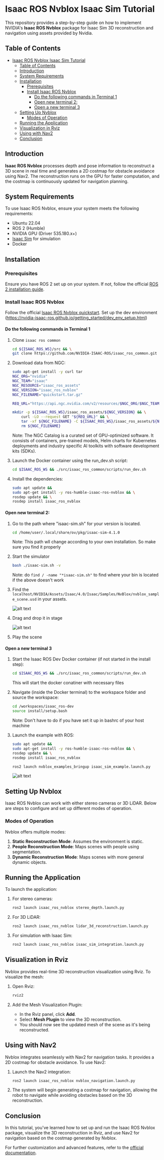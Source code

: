 # Isaac ROS Nvblox Isaac Sim Tutorial

This repository provides a step-by-step guide on how to implement NVIDIA's **Isaac ROS Nvblox** package for Isaac Sim 3D reconstruction and navigation using assets provided by Nvidia.

## Table of Contents
- [Isaac ROS Nvblox Isaac Sim Tutorial](#isaac-ros-nvblox-isaac-sim-tutorial)
  - [Table of Contents](#table-of-contents)
  - [Introduction](#introduction)
  - [System Requirements](#system-requirements)
  - [Installation](#installation)
    - [Prerequisites](#prerequisites)
    - [Install Isaac ROS Nvblox](#install-isaac-ros-nvblox)
      - [Do the following commands in Terminal 1](#do-the-following-commands-in-terminal-1)
      - [Open new terminal 2:](#open-new-terminal-2)
      - [Open a new terminal 3](#open-a-new-terminal-3)
  - [Setting Up Nvblox](#setting-up-nvblox)
    - [Modes of Operation](#modes-of-operation)
  - [Running the Application](#running-the-application)
  - [Visualization in Rviz](#visualization-in-rviz)
  - [Using with Nav2](#using-with-nav2)
  - [Conclusion](#conclusion)

## Introduction

**Isaac ROS Nvblox** processes depth and pose information to reconstruct a 3D scene in real time and generates a 2D costmap for obstacle avoidance using Nav2. The reconstruction runs on the GPU for faster computation, and the costmap is continuously updated for navigation planning.

## System Requirements

To use Isaac ROS Nvblox, ensure your system meets the following requirements:

- Ubuntu 22.04
- ROS 2 (Humble)
- NVIDIA GPU (Driver 535.180.x+)
- [Isaac Sim](https://developer.nvidia.com/isaac-sim) for simulation
- Docker

## Installation

### Prerequisites
Ensure you have ROS 2 set up on your system. If not, follow the official [ROS 2 installation guide](https://docs.ros.org/en/foxy/Installation.html).

### Install Isaac ROS Nvblox
Follow the official [Isaac ROS Nvblox quickstart](https://nvidia-isaac-ros.github.io/repositories_and_packages/isaac_ros_nvblox/isaac_ros_nvblox/index.html#quickstart). Set up the dev environment (https://nvidia-isaac-ros.github.io/getting_started/dev_env_setup.html)

#### Do the following commands in Terminal 1
1. Clone `isaac ros common`
    ```bash
    cd ${ISAAC_ROS_WS}/src && \
    git clone https://github.com/NVIDIA-ISAAC-ROS/isaac_ros_common.git
    ```
2. Download data from NGC:
    ```bash
    sudo apt-get install -y curl tar
    NGC_ORG="nvidia"
    NGC_TEAM="isaac"
    NGC_RESOURCE="isaac_ros_assets"
    NGC_VERSION="isaac_ros_nvblox"
    NGC_FILENAME="quickstart.tar.gz"

    REQ_URL="https://api.ngc.nvidia.com/v2/resources/$NGC_ORG/$NGC_TEAM/$NGC_RESOURCE/versions/$NGC_VERSION/files/$NGC_FILENAME"

    mkdir -p ${ISAAC_ROS_WS}/isaac_ros_assets/${NGC_VERSION} && \
        curl -LO --request GET "${REQ_URL}" && \
        tar -xf ${NGC_FILENAME} -C ${ISAAC_ROS_WS}/isaac_ros_assets/${NGC_VERSION} && \
        rm ${NGC_FILENAME}
    ```

    Note: The NGC Catalog is a curated set of GPU-optimized software. It consists of containers, pre-trained models, Helm charts for Kubernetes deployments and industry specific AI toolkits with software development kits (SDKs).
   
    

3. Launch the Docker container using the run_dev.sh script:
    ```bash
    cd $ISAAC_ROS_WS && ./src/isaac_ros_common/scripts/run_dev.sh
    ```
4. Install the dependencies:
    ```bash
    sudo apt update &&
    sudo apt-get install -y ros-humble-isaac-ros-nvblox && \
    rosdep update && \
    rosdep install isaac_ros_nvblox
    ```

#### Open new terminal 2:
1. Go to the path where "isaac-sim.sh" for your version is located.
    ```bash
    cd /home/user/.local/share/ov/pkg/isaac-sim-4.1.0
    ```
    Note: This path wll change according to your own installation. So make sure you find it properly
2. Start the simulator
    ```bash
    bash ./isaac-sim.sh -v
    ```
    Note: do `find / -name "*isaac-sim.sh"` to find where your bin is located if the above doesn't work
3. Find the `localhost/NVIDIA/Assets/Isaac/4.0/Isaac/Samples/NvBlox/nvblox_sample_scene.usd` in your assets.
    
   ![alt text](image.png)

4. Drag and drop it in stage
   
   ![alt text](image-1.png)

5.  Play the scene

#### Open a new terminal 3
1. Start the Isaac ROS Dev Docker container (if not started in the install step):
    ```bash
    cd $ISAAC_ROS_WS && ./src/isaac_ros_common/scripts/run_dev.sh
    ```
    This will start the docker conatiner with necessary files

2. Navigate (inside the Docker terminal) to the workspace folder and source the workspace:
    ```bash
    cd /workspaces/isaac_ros-dev
    source install/setup.bash
    ```
    Note:  Don't have to do if you have set it up in bashrc of your host machine

3. Launch the example with ROS:
    ```bash
    sudo apt update &&
    sudo apt-get install -y ros-humble-isaac-ros-nvblox && \
    rosdep update && \
    rosdep install isaac_ros_nvblox

    ros2 launch nvblox_examples_bringup isaac_sim_example.launch.py
    ```
    ![alt text](image-2.png)
   
## Setting Up Nvblox
Isaac ROS Nvblox can work with either stereo cameras or 3D LiDAR. Below are steps to configure and set up different modes of operation.

### Modes of Operation
Nvblox offers multiple modes:

1. **Static Reconstruction Mode**: Assumes the environment is static.
2. **People Reconstruction Mode**: Maps scenes with people using segmentation.
3. **Dynamic Reconstruction Mode**: Maps scenes with more general dynamic objects.

## Running the Application

To launch the application:

1. For stereo cameras:
    ```bash
    ros2 launch isaac_ros_nvblox stereo_depth.launch.py
    ```

2. For 3D LiDAR:
    ```bash
    ros2 launch isaac_ros_nvblox lidar_3d_reconstruction.launch.py
    ```

3. For simulation with Isaac Sim:
    ```bash
    ros2 launch isaac_ros_nvblox isaac_sim_integration.launch.py
    ```

## Visualization in Rviz

Nvblox provides real-time 3D reconstruction visualization using Rviz. To visualize the mesh:

1. Open Rviz:
    ```bash
    rviz2
    ```

2. Add the Mesh Visualization Plugin:
    - In the Rviz panel, click **Add**.
    - Select **Mesh Plugin** to view the 3D reconstruction.
    - You should now see the updated mesh of the scene as it's being reconstructed.

## Using with Nav2

Nvblox integrates seamlessly with Nav2 for navigation tasks. It provides a 2D costmap for obstacle avoidance. To use Nav2:

1. Launch the Nav2 integration:
    ```bash
    ros2 launch isaac_ros_nvblox nvblox_navigation.launch.py
    ```

2. The system will begin generating a costmap for navigation, allowing the robot to navigate while avoiding obstacles based on the 3D reconstruction.

## Conclusion

In this tutorial, you've learned how to set up and run the Isaac ROS Nvblox package, visualize the 3D reconstruction in Rviz, and use Nav2 for navigation based on the costmap generated by Nvblox.

For further customization and advanced features, refer to the [official documentation](https://developer.nvidia.com/isaac-ros).
